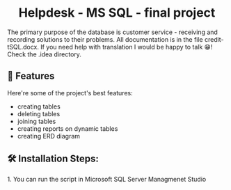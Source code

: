 <h1 align="center" id="title">Helpdesk - MS SQL - final project</h1>

<p id="description">The primary purpose of the database is customer service - receiving and recording solutions to their problems. All documentation is in the file credit-tSQL.docx. If you need help with translation I would be happy to talk 😁! Check the .idea directory.</p>

  
  
<h2>🧐 Features</h2>

Here're some of the project's best features:
*   creating tables
*   deleting tables
*   joining tables
*   creating reports on dynamic tables
*   creating ERD diagram

<h2>🛠️ Installation Steps:</h2>

<p>1. You can run the script in Microsoft SQL Server Managmenet Studio</p>
